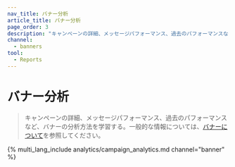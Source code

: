 ```yaml
---
nav_title: バナー分析
article_title: バナー分析
page_order: 3
description: "キャンペーンの詳細、メッセージパフォーマンス、過去のパフォーマンスなど、バナーの分析方法を学習する。"
channel:
  - banners
tool:
  - Reports
---
```


# バナー分析

> キャンペーンの詳細、メッセージパフォーマンス、過去のパフォーマンスなど、バナーの分析方法を学習する。一般的な情報については、[バナーについて]({{site.baseurl}}/user_guide/message_building_by_channel/banners)を参照してください。

{% multi_lang_include analytics/campaign_analytics.md channel="banner" %}